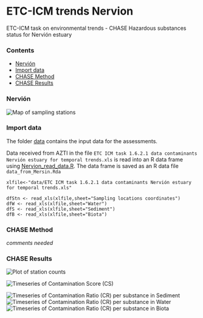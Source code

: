 # ETC-ICM trends Nervion
ETC-ICM task on environmental trends - CHASE Hazardous substances status for Nervión estuary

### Contents

* [Nervión](#nervión)
* [Import data](#import-to-r)
* [CHASE Method](#chase-method)
* [CHASE Results](#chase-results)

### Nervión

![Map of sampling stations](png/HEAT_Nervion2label.png)

### Import data

The folder [data](/data/) contains the input data for the assessments.

Data received from AZTI in the file `ETC ICM task 1.6.2.1 data contaminants Nervión estuary for temporal trends.xls` is read into an R data frame using [Nervion_read_data.R](/Nervion_read_data.R). The data frame is saved as an R data file `data_from_Mersin.Rda`

```
xlfile<-"data/ETC ICM task 1.6.2.1 data contaminants Nervión estuary for temporal trends.xls"

dfStn <- read_xls(xlfile,sheet="Sampling locations coordinates")
dfW <- read_xls(xlfile,sheet="Water")
dfS <- read_xls(xlfile,sheet="Sediment")
dfB <- read_xls(xlfile,sheet="Biota")
```

### CHASE Method

*comments needed*


### CHASE Results

![Plot of station counts](png/station_count.png)

![Timeseries of Contamination Score (CS)](png/timeseries.png)

![Timeseries of Contamination Ratio (CR) per substance in Sediment](png/substances_Sediment.png)
![Timeseries of Contamination Ratio (CR) per substance in Water](png/substances_Water.png)
![Timeseries of Contamination Ratio (CR) per substance in Biota](png/substances_Biota.png)


